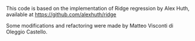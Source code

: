 This code is based on the implementation of Ridge regression by Alex Huth, available at https://github.com/alexhuth/ridge

Some modifications and refactoring were made by Matteo Visconti di Oleggio Castello.
